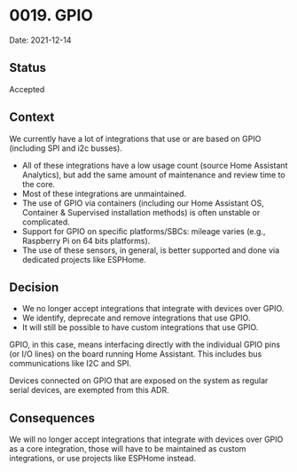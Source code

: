 # 0019. GPIO

Date: 2021-12-14

## Status

Accepted

## Context

We currently have a lot of integrations that use or are based on GPIO (including SPI and i2c busses).

- All of these integrations have a low usage count (source Home Assistant Analytics),
  but add the same amount of maintenance and review time to the core.
- Most of these integrations are unmaintained.
- The use of GPIO via containers (including our Home Assistant OS, Container
  & Supervised installation methods) is often unstable or complicated.
- Support for GPIO on specific platforms/SBCs: mileage varies (e.g., Raspberry Pi on 64 bits platforms).
- The use of these sensors, in general, is better supported and done via dedicated projects like ESPHome.

## Decision

- We no longer accept integrations that integrate with devices over GPIO.
- We identify, deprecate and remove integrations that use GPIO.
- It will still be possible to have custom integrations that use GPIO.

GPIO, in this case, means interfacing directly with the individual GPIO pins
(or I/O lines) on the board running Home Assistant. This includes bus
communications like I2C and SPI.

Devices connected on GPIO that are exposed on the system as regular serial
devices, are exempted from this ADR.

## Consequences

We will no longer accept integrations that integrate with devices over GPIO as
a core integration, those will have to be maintained as custom integrations,
or use projects like ESPHome instead.